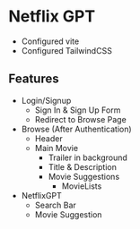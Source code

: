 # Netflix GPT

- Configured vite
- Configured TailwindCSS

## Features
- Login/Signup
    - Sign In & Sign Up Form
    - Redirect to Browse Page
- Browse (After Authentication)
    - Header
    - Main Movie
        - Trailer in background
        - Title & Description
        - Movie Suggestions
            - MovieLists
- NetflixGPT
    - Search Bar
    - Movie Suggestion